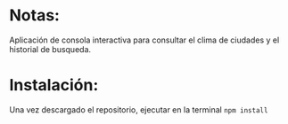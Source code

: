 # Notas:
Aplicación de consola interactiva para consultar el clima de ciudades y el historial de busqueda. 

# Instalación:
Una vez descargado el repositorio, ejecutar en la terminal ```npm install ```
